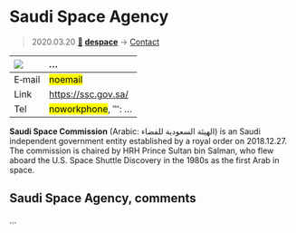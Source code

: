 # Saudi Space Agency
> 2020.03.20 **[🚀](../index/index.md) [despace](index.md)** → [Contact](contact.md)

|[![](f/contact/s/ssa_logo1_thumb.jpg)](f/contact/s/ssa_logo1.png)|*…*|
|:--|:--|
|E‑mail|<mark>noemail</mark>|
|Link|<https://ssc.gov.sa/>|
|Tel|<mark>noworkphone</mark>, ℻: …|

**Saudi Space Commission** (Arabic: الهيئة السعودية للفضاء) is an Saudi independent government entity established by a royal order on 2018.12.27. The commission is chaired by HRH Prince Sultan bin Salman, who flew aboard the U.S. Space Shuttle Discovery in the 1980s as the first Arab in space.


<p style="page-break-after:always"> </p>

## Saudi Space Agency, comments

…

